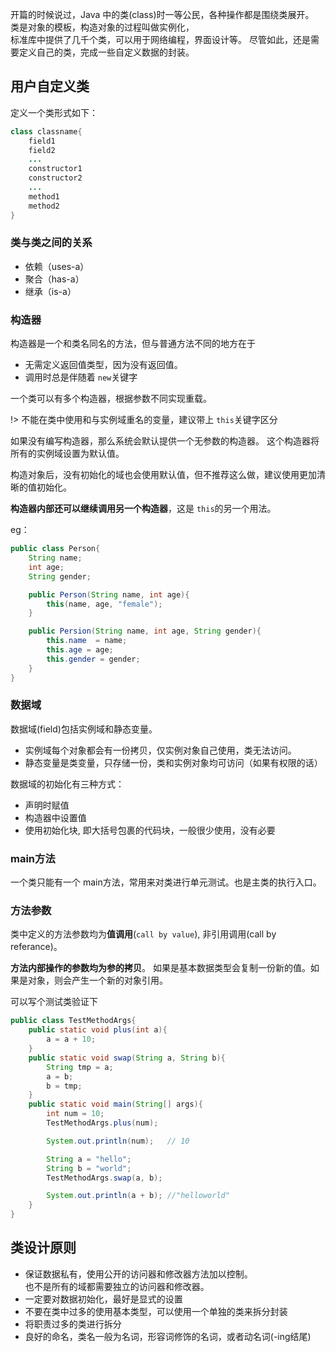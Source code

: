 开篇的时候说过，Java 中的类(class)时一等公民，各种操作都是围绕类展开。  
类是对象的模板，构造对象的过程叫做实例化，  
标准库中提供了几千个类，可以用于网络编程，界面设计等。
尽管如此，还是需要定义自己的类，完成一些自定义数据的封装。


## 用户自定义类
定义一个类形式如下：
```java
class classname{
    field1
    field2
    ...
    constructor1
    constructor2
    ...
    method1
    method2
}
```

### 类与类之间的关系
- 依赖（uses-a）
- 聚合（has-a）
- 继承（is-a）

### 构造器
构造器是一个和类名同名的方法，但与普通方法不同的地方在于
- 无需定义返回值类型，因为没有返回值。
- 调用时总是伴随着 `new`关键字

一个类可以有多个构造器，根据参数不同实现重载。

!> 不能在类中使用和与实例域重名的变量，建议带上 `this`关键字区分

如果没有编写构造器，那么系统会默认提供一个无参数的构造器。
这个构造器将所有的实例域设置为默认值。

构造对象后，没有初始化的域也会使用默认值，但不推荐这么做，建议使用更加清晰的值初始化。

**构造器内部还可以继续调用另一个构造器**，这是 `this`的另一个用法。

eg：
```java
public class Person{
    String name;
    int age;
    String gender;

    public Person(String name, int age){
        this(name, age, "female");
    }

    public Persion(String name, int age, String gender){
        this.name  = name;
        this.age = age;
        this.gender = gender;
    }
}
```

### 数据域
数据域(field)包括实例域和静态变量。  
- 实例域每个对象都会有一份拷贝，仅实例对象自己使用，类无法访问。  
- 静态变量是类变量，只存储一份，类和实例对象均可访问（如果有权限的话）

数据域的初始化有三种方式：
- 声明时赋值
- 构造器中设置值
- 使用初始化块, 即大括号包裹的代码块，一般很少使用，没有必要

### main方法
一个类只能有一个 main方法，常用来对类进行单元测试。也是主类的执行入口。  

### 方法参数
类中定义的方法参数均为**值调用**(`call by value`), 非引用调用(call by referance)。  

**方法内部操作的参数均为参的拷贝**。
如果是基本数据类型会复制一份新的值。如果是对象，则会产生一个新的对象引用。

可以写个测试类验证下
```java
public class TestMethodArgs{
    public static void plus(int a){
        a = a + 10;
    }
    public static void swap(String a, String b){
        String tmp = a;
        a = b;
        b = tmp;
    }
    public static void main(String[] args){
        int num = 10;
        TestMethodArgs.plus(num);

        System.out.println(num);   // 10

        String a = "hello";
        String b = "world";
        TestMethodArgs.swap(a, b);

        System.out.println(a + b); //"helloworld" 
    }
}
```

## 类设计原则
- 保证数据私有，使用公开的访问器和修改器方法加以控制。    
    也不是所有的域都需要独立的访问器和修改器。
- 一定要对数据初始化，最好是显式的设置
- 不要在类中过多的使用基本类型，可以使用一个单独的类来拆分封装
- 将职责过多的类进行拆分
- 良好的命名，类名一般为名词，形容词修饰的名词，或者动名词(-ing结尾)